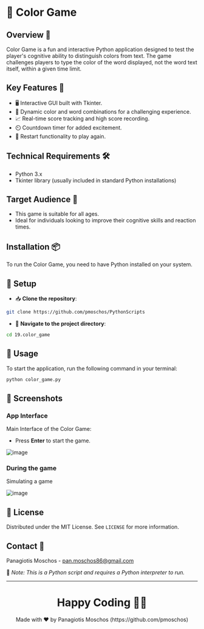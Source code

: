 # 🎨 Color Game

## Overview 🌟
Color Game is a fun and interactive Python application designed to test the player's cognitive ability to distinguish colors from text. The game challenges players to type the color of the word displayed, not the word text itself, within a given time limit.

## Key Features 🔑
- 🖥️ Interactive GUI built with Tkinter.
- 🌈 Dynamic color and word combinations for a challenging experience.
- 📈 Real-time score tracking and high score recording.
- ⏲️ Countdown timer for added excitement.
- 🔁 Restart functionality to play again.

## Technical Requirements 🛠️
- Python 3.x
- Tkinter library (usually included in standard Python installations)

## Target Audience 🎯
- This game is suitable for all ages.
- Ideal for individuals looking to improve their cognitive skills and reaction times.

## Installation 📦
To run the Color Game, you need to have Python installed on your system.

## 🚀 Setup
- 📥 **Clone the repository**:
```bash
git clone https://github.com/pmoschos/PythonScripts
```

- 📁 **Navigate to the project directory**:
```bash
cd 19.color_game
```

## 📌 Usage

To start the application, run the following command in your terminal:

```bash
python color_game.py
```

## 📸 Screenshots

### App Interface
Main Interface of the Color Game: 
- Press **Enter** to start the game.

![image](https://github.com/pmoschos/pmoschos/assets/133533759/60d6535a-c150-4386-9886-468d42859642)

### During the game
Simulating a game

![image](https://github.com/pmoschos/pmoschos/assets/133533759/70cf56be-0dad-462c-bb13-0dd0422ea798)

## 📜 License
Distributed under the MIT License. See `LICENSE` for more information.

## Contact 📧
Panagiotis Moschos - pan.moschos86@gmail.com

🔗 *Note: This is a Python script and requires a Python interpreter to run.*

---
<h1 align=center>Happy Coding 👨‍💻 </h1>

<p align="center">
  Made with ❤️ by Panagiotis Moschos (https://github.com/pmoschos)
</p>